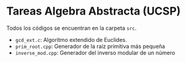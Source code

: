 # Tareas Algebra Abstracta (UCSP)

Todos los códigos se encuentran en la carpeta `src`.

-   `gcd_ext.c`: Algoritmo extendido de Euclides.
-   `prim_root.cpp`: Generador de la raíz primitiva más pequeña
-   `inverse_mod.cpp`: Generador del inverso modular de un número
